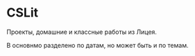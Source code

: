 # CSLit
Проекты, домашние и классные работы из Лицея.

В основнмо разделено по датам, но может быть и по темам.
